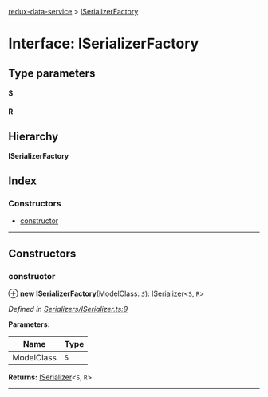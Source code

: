 [redux-data-service](../README.md) > [ISerializerFactory](../interfaces/iserializerfactory.md)

# Interface: ISerializerFactory

## Type parameters
#### S 
#### R 
## Hierarchy

**ISerializerFactory**

## Index

### Constructors

* [constructor](iserializerfactory.md#constructor)

---

## Constructors

<a id="constructor"></a>

###  constructor

⊕ **new ISerializerFactory**(ModelClass: *`S`*): [ISerializer](iserializer.md)<`S`, `R`>

*Defined in [Serializers/ISerializer.ts:9](https://github.com/Rediker-Software/redux-data-service/blob/d832b55/src/Serializers/ISerializer.ts#L9)*

**Parameters:**

| Name | Type |
| ------ | ------ |
| ModelClass | `S` |

**Returns:** [ISerializer](iserializer.md)<`S`, `R`>

___

